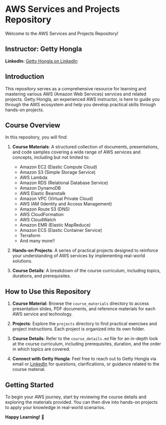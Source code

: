 # AWS Services and Projects Repository

Welcome to the AWS Services and Projects Repository!

## Instructor: Getty Hongla
 
**LinkedIn:** [Getty Hongla on LinkedIn](https://www.linkedin.com/in/gettyhongla/)  

## Introduction

This repository serves as a comprehensive resource for learning and mastering various AWS (Amazon Web Services) services and related projects. Getty Hongla, an experienced AWS instructor, is here to guide you through the AWS ecosystem and help you develop practical skills through hands-on projects.

## Course Overview

In this repository, you will find:

1. **Course Materials**: A structured collection of documents, presentations, and code samples covering a wide range of AWS services and concepts, including but not limited to:
   - Amazon EC2 (Elastic Compute Cloud)
   - Amazon S3 (Simple Storage Service)
   - AWS Lambda
   - Amazon RDS (Relational Database Service)
   - Amazon DynamoDB
   - AWS Elastic Beanstalk
   - Amazon VPC (Virtual Private Cloud)
   - AWS IAM (Identity and Access Management)
   - Amazon Route 53 (DNS)
   - AWS CloudFormation
   - AWS CloudWatch
   - Amazon EMR (Elastic MapReduce)
   - Amazon ECS (Elastic Container Service)
   - Terraform
   - And many more!!

2. **Hands-on Projects**: A series of practical projects designed to reinforce your understanding of AWS services by implementing real-world solutions.

3. **Course Details**: A breakdown of the course curriculum, including topics, durations, and prerequisites.

## How to Use this Repository

1. **Course Material**: Browse the `course_materials` directory to access presentation slides, PDF documents, and reference materials for each AWS service and technology.

2. **Projects**: Explore the `projects` directory to find practical exercises and project instructions. Each project is organized into its own folder.

3. **Course Details**: Refer to the `course_details.md` file for an in-depth look at the course curriculum, including prerequisites, duration, and the order in which topics are covered.

4. **Connect with Getty Hongla**: Feel free to reach out to Getty Hongla via email or [LinkedIn](https://www.linkedin.com/in/gettyhongla/) for questions, clarifications, or guidance related to the course material.

## Getting Started

To begin your AWS journey, start by reviewing the course details and exploring the materials provided. You can then dive into hands-on projects to apply your knowledge in real-world scenarios.


**Happy Learning!** 🚀
